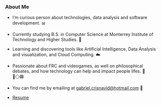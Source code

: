 ### About Me

- I’m curious person about technologies, data analysis and software development. 📊

- Currently studying B.S. in Computer Science at Monterrey Institute of Technology and Higher Studies. 📔

- Learning and discovering tools like Artificial Intelligence, Data Analysis and visualization, and Cloud Computing. ☁️

- Passionate about FRC and videogames, as well on philosophical debates, and how technology can help and impact people lifes. 🤖   
🔺⚪️🟦

- You can find me by emailing at gabriel.crisnavid@hotmail.com 📩

- [Resume](https://drive.google.com/file/d/1-FdlR8GeJEHaF0fwwrNMNCOeRKR50iI9/view?usp=sharing)
